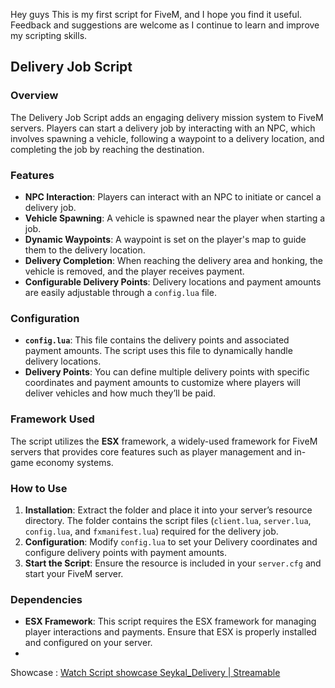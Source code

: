Hey guys 
This is my first script for FiveM, and I hope you find it useful. Feedback and suggestions are welcome as I continue to learn and improve my scripting skills.
## **Delivery Job Script**

### **Overview**

The Delivery Job Script adds an engaging delivery mission system to FiveM servers. Players can start a delivery job by interacting with an NPC, which involves spawning a vehicle, following a waypoint to a delivery location, and completing the job by reaching the destination.

### **Features**

* **NPC Interaction**: Players can interact with an NPC to initiate or cancel a delivery job.
* **Vehicle Spawning**: A vehicle is spawned near the player when starting a job.
* **Dynamic Waypoints**: A waypoint is set on the player's map to guide them to the delivery location.
* **Delivery Completion**: When reaching the delivery area and honking, the vehicle is removed, and the player receives payment.
* **Configurable Delivery Points**: Delivery locations and payment amounts are easily adjustable through a `config.lua` file.

### **Configuration**

* **`config.lua`**: This file contains the delivery points and associated payment amounts. The script uses this file to dynamically handle delivery locations.
* **Delivery Points**: You can define multiple delivery points with specific coordinates and payment amounts to customize where players will deliver vehicles and how much they’ll be paid.

### **Framework Used**

The script utilizes the **ESX** framework, a widely-used framework for FiveM servers that provides core features such as player management and in-game economy systems.

### **How to Use**

1. **Installation**: Extract the folder and place it into your server’s resource directory. The folder contains the script files (`client.lua`, `server.lua`, `config.lua`, and `fxmanifest.lua`) required for the delivery job.
2. **Configuration**: Modify `config.lua` to set your Delivery coordinates and configure delivery points with payment amounts.
3. **Start the Script**: Ensure the resource is included in your `server.cfg` and start your FiveM server.

### **Dependencies**

* **ESX Framework**: This script requires the ESX framework for managing player interactions and payments. Ensure that ESX is properly installed and configured on your server.
* 
Showcase : [Watch Script showcase Seykal_Delivery | Streamable](https://streamable.com/s900fo)
